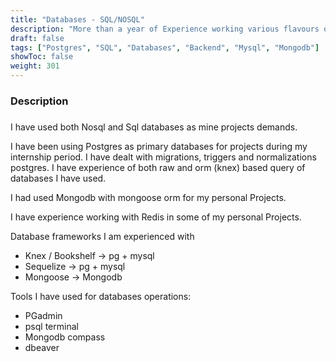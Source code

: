```yaml
---
title: "Databases - SQL/NOSQL"
description: "More than a year of Experience working various flavours of Databases"
draft: false
tags: ["Postgres", "SQL", "Databases", "Backend", "Mysql", "Mongodb"] 
showToc: false
weight: 301
--- 
```


### Description

### 
I have used both Nosql and Sql databases as mine projects demands.

I have been using Postgres as primary databases for projects during my internship period. I have dealt with migrations, triggers and normalizations postgres. I have experience of both raw and orm (knex) based query of databases I have used.

I had used Mongodb with mongoose orm for my personal Projects.

I have experience working with Redis in some of my personal Projects.

Database frameworks I am experienced with
- Knex / Bookshelf -> pg + mysql
- Sequelize -> pg + mysql
- Mongoose -> Mongodb

Tools I have used for databases operations:
- PGadmin
- psql terminal 
- Mongodb compass 
- dbeaver
